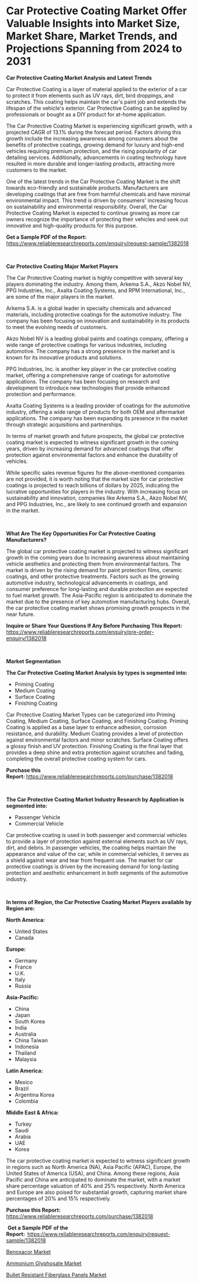 <p><h1>Car Protective Coating Market Offer Valuable Insights into Market Size, Market Share, Market Trends, and Projections Spanning from 2024 to 2031</h1></p><p><strong>Car Protective Coating Market Analysis and Latest Trends</strong></p>
<p><p>Car Protective Coating is a layer of material applied to the exterior of a car to protect it from elements such as UV rays, dirt, bird droppings, and scratches. This coating helps maintain the car's paint job and extends the lifespan of the vehicle's exterior. Car Protective Coating can be applied by professionals or bought as a DIY product for at-home application.</p><p>The Car Protective Coating Market is experiencing significant growth, with a projected CAGR of 13.1% during the forecast period. Factors driving this growth include the increasing awareness among consumers about the benefits of protective coatings, growing demand for luxury and high-end vehicles requiring premium protection, and the rising popularity of car detailing services. Additionally, advancements in coating technology have resulted in more durable and longer-lasting products, attracting more customers to the market.</p><p>One of the latest trends in the Car Protective Coating Market is the shift towards eco-friendly and sustainable products. Manufacturers are developing coatings that are free from harmful chemicals and have minimal environmental impact. This trend is driven by consumers' increasing focus on sustainability and environmental responsibility. Overall, the Car Protective Coating Market is expected to continue growing as more car owners recognize the importance of protecting their vehicles and seek out innovative and high-quality products for this purpose.</p></p>
<p><strong>Get a Sample PDF of the Report:&nbsp;</strong> <a href="https://www.reliableresearchreports.com/enquiry/request-sample/1382018">https://www.reliableresearchreports.com/enquiry/request-sample/1382018</a></p>
<p>&nbsp;</p>
<p><strong>Car Protective Coating Major Market Players</strong></p>
<p><p>The Car Protective Coating market is highly competitive with several key players dominating the industry. Among them, Arkema S.A., Akzo Nobel NV, PPG Industries, Inc., Axalta Coating Systems, and RPM International, Inc., are some of the major players in the market.</p><p>Arkema S.A. is a global leader in specialty chemicals and advanced materials, including protective coatings for the automotive industry. The company has been focusing on innovation and sustainability in its products to meet the evolving needs of customers.</p><p>Akzo Nobel NV is a leading global paints and coatings company, offering a wide range of protective coatings for various industries, including automotive. The company has a strong presence in the market and is known for its innovative products and solutions.</p><p>PPG Industries, Inc. is another key player in the car protective coating market, offering a comprehensive range of coatings for automotive applications. The company has been focusing on research and development to introduce new technologies that provide enhanced protection and performance.</p><p>Axalta Coating Systems is a leading provider of coatings for the automotive industry, offering a wide range of products for both OEM and aftermarket applications. The company has been expanding its presence in the market through strategic acquisitions and partnerships.</p><p>In terms of market growth and future prospects, the global car protective coating market is expected to witness significant growth in the coming years, driven by increasing demand for advanced coatings that offer protection against environmental factors and enhance the durability of vehicles.</p><p>While specific sales revenue figures for the above-mentioned companies are not provided, it is worth noting that the market size for car protective coatings is projected to reach billions of dollars by 2025, indicating the lucrative opportunities for players in the industry. With increasing focus on sustainability and innovation, companies like Arkema S.A., Akzo Nobel NV, and PPG Industries, Inc., are likely to see continued growth and expansion in the market.</p></p>
<p>&nbsp;</p>
<p><strong>What Are The Key Opportunities For Car Protective Coating Manufacturers?</strong></p>
<p><p>The global car protective coating market is projected to witness significant growth in the coming years due to increasing awareness about maintaining vehicle aesthetics and protecting them from environmental factors. The market is driven by the rising demand for paint protection films, ceramic coatings, and other protective treatments. Factors such as the growing automotive industry, technological advancements in coatings, and consumer preference for long-lasting and durable protection are expected to fuel market growth. The Asia-Pacific region is anticipated to dominate the market due to the presence of key automotive manufacturing hubs. Overall, the car protective coating market shows promising growth prospects in the near future.</p></p>
<p><strong>Inquire or Share Your Questions If Any Before Purchasing This Report:</strong> <a href="https://www.reliableresearchreports.com/enquiry/pre-order-enquiry/1382018">https://www.reliableresearchreports.com/enquiry/pre-order-enquiry/1382018</a></p>
<p>&nbsp;</p>
<p><strong>Market Segmentation</strong></p>
<p><strong>The Car Protective Coating Market Analysis by types is segmented into:</strong></p>
<p><ul><li>Priming Coating</li><li>Medium Coating</li><li>Surface Coating</li><li>Finishing Coating</li></ul></p>
<p><p>Car Protective Coating Market Types can be categorized into Priming Coating, Medium Coating, Surface Coating, and Finishing Coating. Priming Coating is applied as a base layer to enhance adhesion, corrosion resistance, and durability. Medium Coating provides a level of protection against environmental factors and minor scratches. Surface Coating offers a glossy finish and UV protection. Finishing Coating is the final layer that provides a deep shine and extra protection against scratches and fading, completing the overall protective coating system for cars.</p></p>
<p><strong>Purchase this Report:&nbsp;</strong><a href="https://www.reliableresearchreports.com/purchase/1382018">https://www.reliableresearchreports.com/purchase/1382018</a></p>
<p>&nbsp;</p>
<p><strong>The Car Protective Coating Market Industry Research by Application is segmented into:</strong></p>
<p><ul><li>Passenger Vehicle</li><li>Commercial Vehicle</li></ul></p>
<p><p>Car protective coating is used in both passenger and commercial vehicles to provide a layer of protection against external elements such as UV rays, dirt, and debris. In passenger vehicles, the coating helps maintain the appearance and value of the car, while in commercial vehicles, it serves as a shield against wear and tear from frequent use. The market for car protective coatings is driven by the increasing demand for long-lasting protection and aesthetic enhancement in both segments of the automotive industry.</p></p>
<p>&nbsp;</p>
<p><strong>In terms of Region, the Car Protective Coating Market Players available by Region are:</strong></p>
<p>
    <p> <strong> North America: </strong>
        <ul>
            <li>United States</li>
            <li>Canada</li>
        </ul>
        </p> 
    <p> <strong> Europe: </strong>
        <ul>
            <li>Germany</li>
            <li>France</li>
            <li>U.K.</li>
            <li>Italy</li>
            <li>Russia</li>
        </ul>
        </p> 
    <p> <strong> Asia-Pacific: </strong>
        <ul>
            <li>China</li>
            <li>Japan</li>
            <li>South Korea</li>
            <li>India</li>
            <li>Australia</li>
            <li>China Taiwan</li>
            <li>Indonesia</li>
            <li>Thailand</li>
            <li>Malaysia</li>
        </ul>
        </p> 
    <p> <strong> Latin America: </strong>
        <ul>
            <li>Mexico</li>
            <li>Brazil</li>
            <li>Argentina Korea</li>
            <li>Colombia</li>
        </ul>
        </p> 
    <p> <strong> Middle East & Africa: </strong>
        <ul>
            <li>Turkey</li>
            <li>Saudi</li>
            <li>Arabia</li>
            <li>UAE</li>
            <li>Korea</li>
        </ul>
    </p>
    </p>
<p><p>The car protective coating market is expected to witness significant growth in regions such as North America (NA), Asia Pacific (APAC), Europe, the United States of America (USA), and China. Among these regions, Asia Pacific and China are anticipated to dominate the market, with a market share percentage valuation of 40% and 25% respectively. North America and Europe are also poised for substantial growth, capturing market share percentages of 20% and 15% respectively.</p></p>
<p><strong>Purchase this Report: </strong><a href="https://www.reliableresearchreports.com/purchase/1382018">https://www.reliableresearchreports.com/purchase/1382018</a></p>
<p>&nbsp;<strong>Get a Sample PDF of the Report:&nbsp;&nbsp;</strong><a href="https://www.reliableresearchreports.com/enquiry/request-sample/1382018">https://www.reliableresearchreports.com/enquiry/request-sample/1382018</a></p>
<p><strong></strong></p>
<p><p><a href="https://github.com/changoleonlaverguenzanoexiste/Market-Research-Report-List-2/blob/main/benoxacor-market.md">Benoxacor Market</a></p><p><a href="https://github.com/dimitrishawkinswaynenp91rgz/Market-Research-Report-List-1/blob/main/ammonium-glyphosate-market.md">Ammonium Glyphosate Market</a></p><p><a href="https://github.com/danielneavesallisons03mba/Market-Research-Report-List-1/blob/main/bullet-resistant-fiberglass-panels-market.md">Bullet Resistant Fiberglass Panels Market</a></p></p>